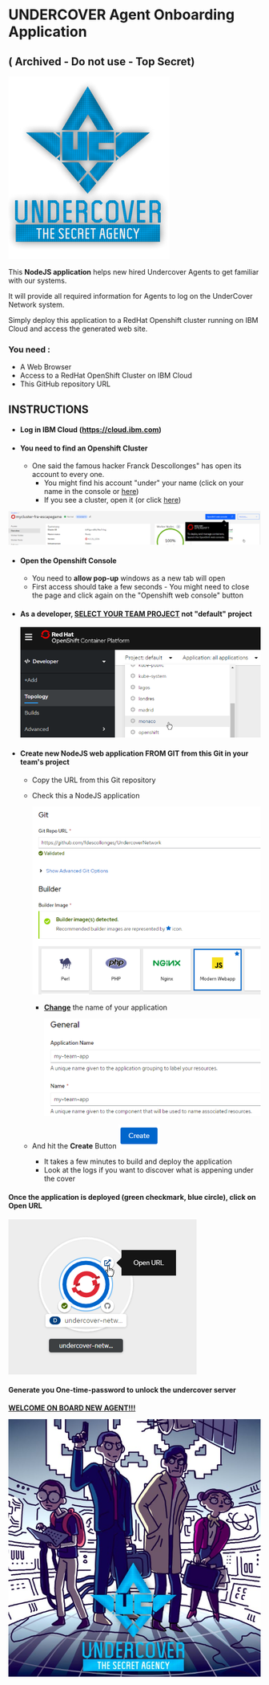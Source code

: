 

# UNDERCOVER Agent Onboarding Application

## ( Archived - Do not use - Top Secret)

![](assets/undercover.png)


This **NodeJS application** helps new hired Undercover Agents to get familiar with our systems.

It will provide all required information for Agents to log on the UnderCover Network system.

Simply deploy this application to a RedHat Openshift cluster running on IBM Cloud and access the generated web site.

### You need :

- A Web Browser
- Access to a RedHat OpenShift Cluster on IBM Cloud
- This GitHub repository URL

## INSTRUCTIONS

- #### Log in IBM Cloud (https://cloud.ibm.com) 
- #### You need to find an Openshift Cluster
  
  - One said the famous hacker Franck Descollonges" has open its account to every one.
    - You might find his account "under" your name  (click on your name in the console or [here](https://cloud.ibm.com/?bss_account=6c8f4926207a904b377aee72d8cd861e))
    - If you see a cluster, open it (or click [here](https://cloud.ibm.com/kubernetes/clusters/c19h9sjf0ecruimc5ngg/overview?region=eu-de&resourceGroup=799d42eab36346bdac7c23cf2c874c17&bss_account=6c8f4926207a904b377aee72d8cd861e))

![image-20200917151418908](assets/image-20200917151418908.png)

- #### Open the Openshift Console

  - You need to **allow pop-up** windows as a new tab will open
  - First access should take a few seconds - You might need to close the page and click again on the "Openshift web console" button

- #### **As a developer, <u>SELECT YOUR TEAM PROJECT</u> not "default" project**

  ![image-20200917151811301](assets/image-20200917151811301.png)

- #### Create new NodeJS web application **FROM GIT** from this Git in your team's project
  
  - Copy the URL from this Git repository
  
  - Check this a NodeJS application
  
    ![image-20200917153325414](assets/image-20200917153325414.png)
  
    - **<u>Change</u>** the name of your application
  
      ![image-20200917153510852](assets/image-20200917153510852.png)
  
  - And hit the **Create** Button ![image-20200917153441240](assets/image-20200917153441240.png)
  
    - It takes a few minutes to build and deploy the application
    - Look at the logs if you want to discover what is appening under the cover

#### Once the application is deployed (green checkmark, blue circle), click on Open URL

![image-20200917153603053](assets/image-20200917153603053.png)

#### Generate you One-time-password to unlock the undercover server



**<u>WELCOME ON BOARD NEW AGENT!!!</u>**

![](assets/undercover.jpg)





